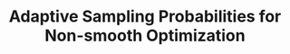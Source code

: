 ---
title: "Adaptive Sampling Probabilities for Non-smooth Optimization"
link: "https://proceedings.mlr.press/v70/namkoong17a.html"
authors:
  - name: Hongseok Namkoong
  - name:  Aman Sinha
    url: https://amansinha.com/
  - name:  Steve Yadlowsky
    url: https://web.stanford.edu/~syadlows/
  - name: John Duchi
    url: https://stanford.edu/~jduchi/

year: 2017

url_code: https://github.com/duchi-lab/adaptive-sampling-descent

# Publication name and optional abbreviated publication name.
publication: "International Conference on Machine Learning (ICML)"
publication_short: ""
---
